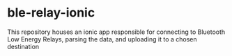 # ble-relay-ionic
This repository houses an ionic app responsible for connecting to Bluetooth Low Energy Relays, parsing the data, and uploading it to a chosen destination
